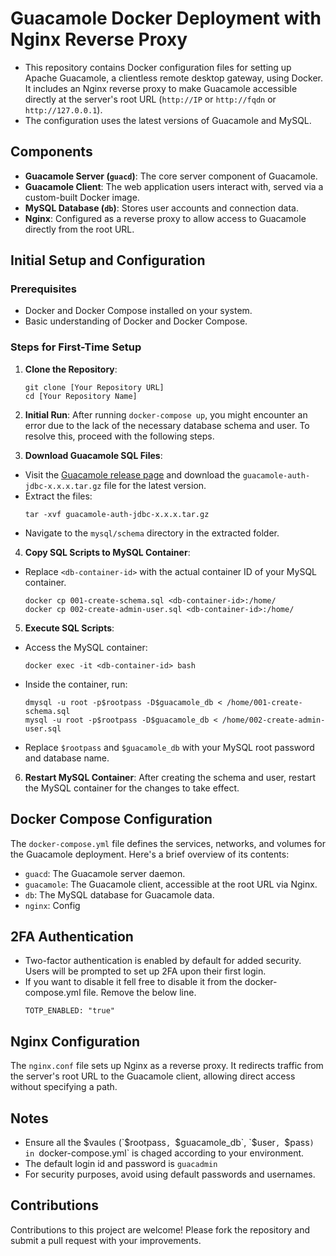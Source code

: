 # Guacamole Docker Deployment with Nginx Reverse Proxy

- This repository contains Docker configuration files for setting up Apache Guacamole, a clientless remote desktop gateway, using Docker. It includes an Nginx reverse proxy to make Guacamole accessible directly at the server's root URL (`http://IP` or `http://fqdn` or `http://127.0.0.1`). 
- The configuration uses the latest versions of Guacamole and MySQL.

## Components
- **Guacamole Server (`guacd`)**: The core server component of Guacamole.
- **Guacamole Client**: The web application users interact with, served via a custom-built Docker image.
- **MySQL Database (`db`)**: Stores user accounts and connection data.
- **Nginx**: Configured as a reverse proxy to allow access to Guacamole directly from the root URL.

## Initial Setup and Configuration

### Prerequisites
- Docker and Docker Compose installed on your system.
- Basic understanding of Docker and Docker Compose.

### Steps for First-Time Setup
1. **Clone the Repository**:
    ```
    git clone [Your Repository URL]
    cd [Your Repository Name]
    ```

2. **Initial Run**:
After running `docker-compose up`, you might encounter an error due to the lack of the necessary database schema and user. To resolve this, proceed with the following steps.

3. **Download Guacamole SQL Files**:
- Visit the [Guacamole release page](https://guacamole.apache.org/releases/) and download the `guacamole-auth-jdbc-x.x.x.tar.gz` file for the latest version.
- Extract the files:
  ```
  tar -xvf guacamole-auth-jdbc-x.x.x.tar.gz
  ```
- Navigate to the `mysql/schema` directory in the extracted folder.

4. **Copy SQL Scripts to MySQL Container**:
- Replace `<db-container-id>` with the actual container ID of your MySQL container.
    ```  
    docker cp 001-create-schema.sql <db-container-id>:/home/
    docker cp 002-create-admin-user.sql <db-container-id>:/home/
    ```

5. **Execute SQL Scripts**:
- Access the MySQL container:
    ```
    docker exec -it <db-container-id> bash
    ```
- Inside the container, run:
    ```
    dmysql -u root -p$rootpass -D$guacamole_db < /home/001-create-schema.sql
    mysql -u root -p$rootpass -D$guacamole_db < /home/002-create-admin-user.sql
    ```
- Replace `$rootpass` and `$guacamole_db` with your MySQL root password and database name.

6. **Restart MySQL Container**:
After creating the schema and user, restart the MySQL container for the changes to take effect.

## Docker Compose Configuration

The `docker-compose.yml` file defines the services, networks, and volumes for the Guacamole deployment. Here's a brief overview of its contents:

- `guacd`: The Guacamole server daemon.
- `guacamole`: The Guacamole client, accessible at the root URL via Nginx.
- `db`: The MySQL database for Guacamole data.
- `nginx`: Config
## 2FA Authentication

- Two-factor authentication is enabled by default for added security. Users will be prompted to set up 2FA upon their first login.
- If you want to disable it fell free to disable it from the docker-compose.yml file. Remove the below line.
    ```
    TOTP_ENABLED: "true"
    ```

## Nginx Configuration

The `nginx.conf` file sets up Nginx as a reverse proxy. It redirects traffic from the server's root URL to the Guacamole client, allowing direct access without specifying a path.

## Notes

- Ensure all the $vaules (`$rootpass`, `$guacamole_db`, `$user`, `$pass`) in `docker-compose.yml` is chaged according to your environment.
- The default login id and password is `guacadmin`
- For security purposes, avoid using default passwords and usernames.

## Contributions

Contributions to this project are welcome! Please fork the repository and submit a pull request with your improvements.
